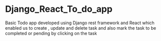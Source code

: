 # Django_React_To_do_app
Basic Todo app developed using Django rest framework and React which enabled us to create , update and delete task and also mark the task to be completed or pending by clicking on the task
